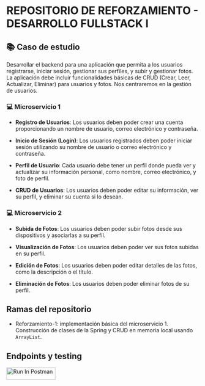 # REPOSITORIO DE REFORZAMIENTO - DESARROLLO FULLSTACK I

## 📚 Caso de estudio

Desarrollar el backend para una aplicación que permita a los usuarios registrarse, iniciar sesión, gestionar sus perfiles, y subir y gestionar fotos. La aplicación debe incluir funcionalidades básicas de CRUD (Crear, Leer, Actualizar, Eliminar) para usuarios y fotos. Nos centraremos en la gestión de usuarios.

### 💻 Microservicio 1

- **Registro de Usuarios**: Los usuarios deben poder crear una cuenta proporcionando un nombre de usuario, correo electrónico y contraseña.

- **Inicio de Sesión (Login)**: Los usuarios registrados deben poder iniciar sesión utilizando su nombre de usuario o correo electrónico y contraseña.

- **Perfil de Usuario**: Cada usuario debe tener un perfil donde pueda ver y actualizar su información personal, como nombre, correo electrónico, y foto de perfil.

- **CRUD de Usuarios**: Los usuarios deben poder editar su información, ver su perfil, y eliminar su cuenta si lo desean.

### 💻 Microservicio 2

- **Subida de Fotos**: Los usuarios deben poder subir fotos desde sus dispositivos y asociarlas a su perfil.

- **Visualización de Fotos**: Los usuarios deben poder ver sus fotos subidas en su perfil.

- **Edición de Fotos**: Los usuarios deben poder editar detalles de las fotos, como la descripción o el título.

- **Eliminación de Fotos**: Los usuarios deben poder eliminar fotos de su perfil.

## Ramas del repositorio

- Reforzamiento-1: implementación básica del microservicio 1. Construcción de clases de la Spring y CRUD en memoria local usando `ArrayList`.

## Endpoints y testing

[<img src="https://run.pstmn.io/button.svg" alt="Run In Postman" style="width: 128px; height: 32px;">](https://app.getpostman.com/run-collection/30070770-e38347e1-b91d-4c6a-a6d2-83d4633efad8?action=collection%2Ffork&source=rip_markdown&collection-url=entityId%3D30070770-e38347e1-b91d-4c6a-a6d2-83d4633efad8%26entityType%3Dcollection%26workspaceId%3Ddf43087f-790d-43d5-98f2-2a8c8f3988ce)